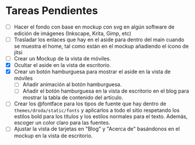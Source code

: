 # Tareas Pendientes

- [ ] Hacer el fondo con base en mockup con svg en algún software de edición de imágenes (Inkscape, Krita, Gimp, etc)
- [ ] Trasladar los enlaces que hay en el aside para dentro del main cuando se muestra el
  home, tal como están en el mockup añadiendo el icono de jitsi
- [ ] Crear un Mockup de la vista de móviles.
- [x] Ocultar el aside en la vista de escritorio.
- [x] Crear un botón hamburguesa para mostrar el aside en la vista de móviles
    - [ ] Añadir animación al botón hamburguesa.
    - [ ] Añadir el botón hamburguesa en la vista de escritorio en el blog para mostrar la tabla de contenido del artículo.
- [ ] Crear los @fontface para los tipos de fuente que hay dentro de `themes/droda/static/fonts` y aplicarlos
a todo el sitio respetando los estilos bold para los títulos y los estilos normales para el texto.
Además, escoger un color claro para las fuentes.
- [ ] Ajustar la vista de tarjetas en "Blog" y "Acerca de" basándonos en el mockup en la vista de escritorio.